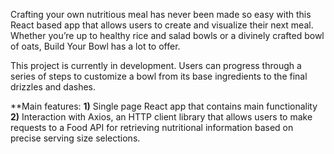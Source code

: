 Crafting your own nutritious meal has never been made so easy with this React based app that allows
users to create and visualize their next meal. Whether you’re up to healthy rice and salad bowls or a
divinely crafted bowl of oats, Build Your Bowl has a lot to offer.

This project is currently in development. Users can progress through a series of steps to customize
a bowl from its base ingredients to the final drizzles and dashes.

**Main features:
**1)** Single page React app that contains main functionality
**2)** Interaction with Axios, an HTTP client library that allows users to make requests to a Food API
for retrieving nutritional information based on precise serving size selections.
